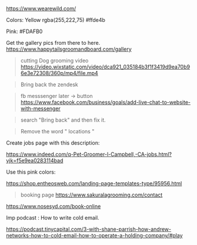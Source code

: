 
https://www.wearewild.com/

Colors: 
Yellow
rgba(255,222,75) 
#ffde4b

Pink: 
#FDAFB0


Get the gallery pics from there to here. 
https://www.happytailsgroomandboard.com/gallery



> cutting Dog grooming video 
https://video.wixstatic.com/video/dca921_035184b3f1f3419d9ea70b96e3e72308/360p/mp4/file.mp4




> Bring back the zendesk 



> fb messsenger later  -> button  https://www.facebook.com/business/goals/add-live-chat-to-website-with-messenger 

> search  "Bring back" and then fix it. 

> Remove the word " locations "


Create jobs page with this description: 

https://www.indeed.com/q-Pet-Groomer-l-Campbell,-CA-jobs.html?vjk=f5e9ea0283114bad



Use this pink colors: 

https://shop.entheosweb.com/landing-page-templates-type/95956.html


> booking page 
https://www.sakuralagrooming.com/contact

https://www.nosesyd.com/book-online



Imp podcast : How to write cold email. 

https://podcast.tinycapital.com/3-with-shane-parrish-how-andrew-networks-how-to-cold-email-how-to-operate-a-holding-company/#play



